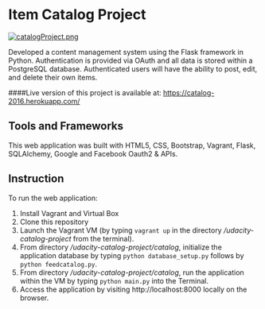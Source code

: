 # Item Catalog Project  
[![catalogProject.png](https://s25.postimg.org/w8epjomn3/catalog_Project.png)](https://postimg.org/image/6pmd6o32z/)

Developed a content management system using the Flask framework in Python. Authentication is provided via OAuth and all data is stored within a PostgreSQL database. Authenticated users will have the ability to post, edit, and delete their own items.  

####Live version of this project is available at: https://catalog-2016.herokuapp.com/
## Tools and Frameworks
This web application was built with HTML5, CSS, Bootstrap, Vagrant, Flask, SQLAlchemy, Google and Facebook Oauth2 & APIs.
## Instruction
To run the web application:  
1. Install Vagrant and Virtual Box  
2. Clone this repository  
3. Launch the Vagrant VM (by typing `vagrant up` in the directory */udacity-catalog-project* from the terminal).  
4. From directory */udacity-catalog-project/catalog*, initialize the application database by typing `python database_setup.py` follows by `python feedcatalog.py`.  
5. From directory */udacity-catalog-project/catalog*, run the application within the VM by typing `python main.py` into the Terminal.  
6. Access the application by visiting http://localhost:8000 locally on the browser.
